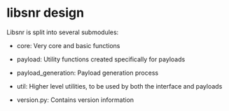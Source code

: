 # libsnr design

Libsnr is split into several submodules:

 - core: Very core and basic functions

 - payload: Utility functions created specifically for payloads

 - payload_generation: Payload generation process

 - util: Higher level utilities, to be used by both the interface and payloads

 - version.py: Contains version information
